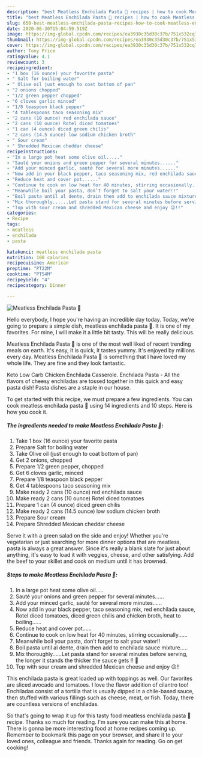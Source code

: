 ```yaml
---
description: "best Meatless Enchilada Pasta 🍝 recipes | how to cook Meatless Enchilada Pasta 🍝"
title: "best Meatless Enchilada Pasta 🍝 recipes | how to cook Meatless Enchilada Pasta 🍝"
slug: 650-best-meatless-enchilada-pasta-recipes-how-to-cook-meatless-enchilada-pasta
date: 2020-06-30T15:04:59.519Z
image: https://img-global.cpcdn.com/recipes/ea3930c35d30c37b/751x532cq70/meatless-enchilada-pasta-🍝-recipe-main-photo.jpg
thumbnail: https://img-global.cpcdn.com/recipes/ea3930c35d30c37b/751x532cq70/meatless-enchilada-pasta-🍝-recipe-main-photo.jpg
cover: https://img-global.cpcdn.com/recipes/ea3930c35d30c37b/751x532cq70/meatless-enchilada-pasta-🍝-recipe-main-photo.jpg
author: Tony Price
ratingvalue: 4.1
reviewcount: 3
recipeingredient:
- "1 box (16 ounce) your favorite pasta"
- " Salt for boiling water"
- " Olive oil just enough to coat bottom of pan"
- "2 onions chopped"
- "1/2 green pepper chopped"
- "6 cloves garlic minced"
- "1/8 teaspoon black pepper"
- "4 tablespoons taco seasoning mix"
- "2 cans (10 ounce) red enchilada sauce"
- "2 cans (10 ounce) Rotel diced tomatoes"
- "1 can (4 ounce) diced green chilis"
- "2 cans (14.5 ounce) low sodium chicken broth"
- " Sour cream"
- " Shredded Mexican cheddar cheese"
recipeinstructions:
- "In a large pot heat some olive oil....."
- "Sauté your onions and green pepper for several minutes......"
- "Add your minced garlic, sauté for several more minutes......"
- "Now add in your black pepper, taco seasoning mix, red enchilada sauce, Rotel diced tomatoes, diced green chilis and chicken broth, heat to boiling......"
- "Reduce heat and cover pot......"
- "Continue to cook on low heat for 40 minutes, stirring occasionally......"
- "Meanwhile boil your pasta, don’t forget to salt your water!!"
- "Boil pasta until al dente, drain then add to enchilada sauce mixture....."
- "Mix thoroughly......Let pasta stand for several minutes before serving, the longer it stands the thicker the sauce gets !! 🤗"
- "Top with sour cream and shredded Mexican cheese and enjoy 😉!!"
categories:
- Recipe
tags:
- meatless
- enchilada
- pasta

katakunci: meatless enchilada pasta 
nutrition: 108 calories
recipecuisine: American
preptime: "PT22M"
cooktime: "PT54M"
recipeyield: "4"
recipecategory: Dinner

---
```



![Meatless Enchilada Pasta 🍝](https://img-global.cpcdn.com/recipes/ea3930c35d30c37b/751x532cq70/meatless-enchilada-pasta-🍝-recipe-main-photo.jpg)

Hello everybody, I hope you're having an incredible day today. Today, we're going to prepare a simple dish, meatless enchilada pasta 🍝. It is one of my favorites. For mine, I will make it a little bit tasty. This will be really delicious.

Meatless Enchilada Pasta 🍝 is one of the most well liked of recent trending meals on earth. It's easy, it is quick, it tastes yummy. It's enjoyed by millions every day. Meatless Enchilada Pasta 🍝 is something that I have loved my whole life. They are fine and they look fantastic.

Keto Low Carb Chicken Enchilada Casserole. Enchilada Pasta - All the flavors of cheesy enchiladas are tossed together in this quick and easy pasta dish! Pasta dishes are a staple in our house.


To get started with this recipe, we must prepare a few ingredients. You can cook meatless enchilada pasta 🍝 using 14 ingredients and 10 steps. Here is how you cook it.

<!--inarticleads1-->

##### The ingredients needed to make Meatless Enchilada Pasta 🍝:

1. Take 1 box (16 ounce) your favorite pasta
1. Prepare  Salt for boiling water
1. Take  Olive oil (just enough to coat bottom of pan)
1. Get 2 onions, chopped
1. Prepare 1/2 green pepper, chopped
1. Get 6 cloves garlic, minced
1. Prepare 1/8 teaspoon black pepper
1. Get 4 tablespoons taco seasoning mix
1. Make ready 2 cans (10 ounce) red enchilada sauce
1. Make ready 2 cans (10 ounce) Rotel diced tomatoes
1. Prepare 1 can (4 ounce) diced green chilis
1. Make ready 2 cans (14.5 ounce) low sodium chicken broth
1. Prepare  Sour cream
1. Prepare  Shredded Mexican cheddar cheese


Serve it with a green salad on the side and enjoy! Whether you&#39;re vegetarian or just searching for more dinner options that are meatless, pasta is always a great answer. Since it&#39;s really a blank slate for just about anything, it&#39;s easy to load it with veggies, cheese, and other satisfying. Add the beef to your skillet and cook on medium until it has browned. 

<!--inarticleads2-->

##### Steps to make Meatless Enchilada Pasta 🍝:

1. In a large pot heat some olive oil.....
1. Sauté your onions and green pepper for several minutes......
1. Add your minced garlic, sauté for several more minutes......
1. Now add in your black pepper, taco seasoning mix, red enchilada sauce, Rotel diced tomatoes, diced green chilis and chicken broth, heat to boiling......
1. Reduce heat and cover pot......
1. Continue to cook on low heat for 40 minutes, stirring occasionally......
1. Meanwhile boil your pasta, don’t forget to salt your water!!
1. Boil pasta until al dente, drain then add to enchilada sauce mixture.....
1. Mix thoroughly......Let pasta stand for several minutes before serving, the longer it stands the thicker the sauce gets !! 🤗
1. Top with sour cream and shredded Mexican cheese and enjoy 😉!!


This enchilada pasta is great loaded up with toppings as well. Our favorites are sliced avocado and tomatoes. I love the flavor addition of cilantro too! Enchiladas consist of a tortilla that is usually dipped in a chile-based sauce, then stuffed with various fillings such as cheese, meat, or fish. Today, there are countless versions of enchiladas. 

So that's going to wrap it up for this tasty food meatless enchilada pasta 🍝 recipe. Thanks so much for reading. I'm sure you can make this at home. There is gonna be more interesting food at home recipes coming up. Remember to bookmark this page on your browser, and share it to your loved ones, colleague and friends. Thanks again for reading. Go on get cooking!
